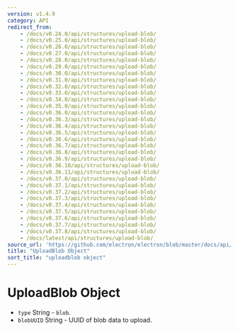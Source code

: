 ```yaml
---
version: v1.4.9
category: API
redirect_from:
    - /docs/v0.24.0/api/structures/upload-blob/
    - /docs/v0.25.0/api/structures/upload-blob/
    - /docs/v0.26.0/api/structures/upload-blob/
    - /docs/v0.27.0/api/structures/upload-blob/
    - /docs/v0.28.0/api/structures/upload-blob/
    - /docs/v0.29.0/api/structures/upload-blob/
    - /docs/v0.30.0/api/structures/upload-blob/
    - /docs/v0.31.0/api/structures/upload-blob/
    - /docs/v0.32.0/api/structures/upload-blob/
    - /docs/v0.33.0/api/structures/upload-blob/
    - /docs/v0.34.0/api/structures/upload-blob/
    - /docs/v0.35.0/api/structures/upload-blob/
    - /docs/v0.36.0/api/structures/upload-blob/
    - /docs/v0.36.3/api/structures/upload-blob/
    - /docs/v0.36.4/api/structures/upload-blob/
    - /docs/v0.36.5/api/structures/upload-blob/
    - /docs/v0.36.6/api/structures/upload-blob/
    - /docs/v0.36.7/api/structures/upload-blob/
    - /docs/v0.36.8/api/structures/upload-blob/
    - /docs/v0.36.9/api/structures/upload-blob/
    - /docs/v0.36.10/api/structures/upload-blob/
    - /docs/v0.36.11/api/structures/upload-blob/
    - /docs/v0.37.0/api/structures/upload-blob/
    - /docs/v0.37.1/api/structures/upload-blob/
    - /docs/v0.37.2/api/structures/upload-blob/
    - /docs/v0.37.3/api/structures/upload-blob/
    - /docs/v0.37.4/api/structures/upload-blob/
    - /docs/v0.37.5/api/structures/upload-blob/
    - /docs/v0.37.6/api/structures/upload-blob/
    - /docs/v0.37.7/api/structures/upload-blob/
    - /docs/v0.37.8/api/structures/upload-blob/
    - /docs/latest/api/structures/upload-blob/
source_url: 'https://github.com/electron/electron/blob/master/docs/api/structures/upload-blob.md'
title: "UploadBlob Object"
sort_title: "uploadblob object"
---
```


# UploadBlob Object

* `type` String - `blob`.
* `blobUUID` String - UUID of blob data to upload.
